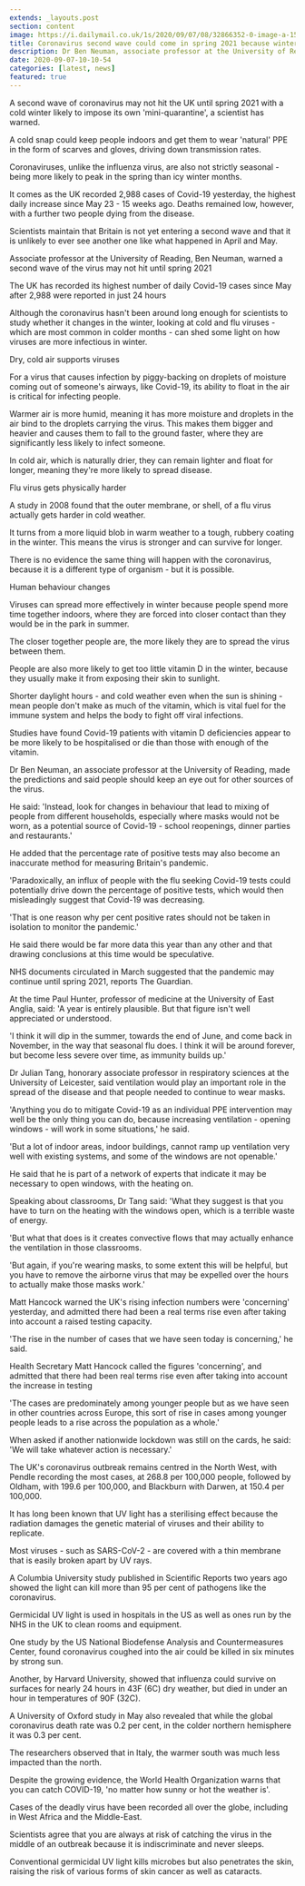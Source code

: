 ```yaml
---
extends: _layouts.post
section: content
image: https://i.dailymail.co.uk/1s/2020/09/07/08/32866352-0-image-a-15_1599465596968.jpg 
title: Coronavirus second wave could come in spring 2021 because winter can create a mini-quarantine 
description: Dr Ben Neuman, associate professor at the University of Reading, said the disease may not bounce back until spring 2021. He warned coronaviruses, unlike influenza, are not strictly seasonal. 
date: 2020-09-07-10-10-54 
categories: [latest, news] 
featured: true 
--- 
```

A second wave of coronavirus may not hit the UK until spring 2021 with a cold winter likely to impose its own 'mini-quarantine', a scientist has warned.

A cold snap could keep people indoors and get them to wear 'natural' PPE in the form of scarves and gloves, driving down transmission rates.

Coronaviruses, unlike the influenza virus, are also not strictly seasonal - being more likely to peak in the spring than icy winter months.

It comes as the UK recorded 2,988 cases of Covid-19 yesterday, the highest daily increase since May 23 - 15 weeks ago. Deaths remained low, however, with a further two people dying from the disease.

Scientists maintain that Britain is not yet entering a second wave and that it is unlikely to ever see another one like what happened in April and May. 

Associate professor at the University of Reading, Ben Neuman, warned a second wave of the virus may not hit until spring 2021

The UK has recorded its highest number of daily Covid-19 cases since May after 2,988 were reported in just 24 hours

Although the coronavirus hasn't been around long enough for scientists to study whether it changes in the winter, looking at cold and flu viruses - which are most common in colder months - can shed some light on how viruses are more infectious in winter.

Dry, cold air supports viruses

For a virus that causes infection by piggy-backing on droplets of moisture coming out of someone's airways, like Covid-19, its ability to float in the air is critical for infecting people.

Warmer air is more humid, meaning it has more moisture and droplets in the air bind to the droplets carrying the virus. This makes them bigger and heavier and causes them to fall to the ground faster, where they are significantly less likely to infect someone.

In cold air, which is naturally drier, they can remain lighter and float for longer, meaning they're more likely to spread disease.

Flu virus gets physically harder

A study in 2008 found that the outer membrane, or shell, of a flu virus actually gets harder in cold weather.

It turns from a more liquid blob in warm weather to a tough, rubbery coating in the winter. This means the virus is stronger and can survive for longer.

There is no evidence the same thing will happen with the coronavirus, because it is a different type of organism - but it is possible. 

Human behaviour changes

Viruses can spread more effectively in winter because people spend more time together indoors, where they are forced into closer contact than they would be in the park in summer.

The closer together people are, the more likely they are to spread the virus between them.

People are also more likely to get too little vitamin D in the winter, because they usually make it from exposing their skin to sunlight. 

Shorter daylight hours - and cold weather even when the sun is shining - mean people don't make as much of the vitamin, which is vital fuel for the immune system and helps the body to fight off viral infections. 

Studies have found Covid-19 patients with vitamin D deficiencies appear to be more likely to be hospitalised or die than those with enough of the vitamin.

Dr Ben Neuman, an associate professor at the University of Reading, made the predictions and said people should keep an eye out for other sources of the virus.

He said: 'Instead, look for changes in behaviour that lead to mixing of people from different households, especially where masks would not be worn, as a potential source of Covid-19 - school reopenings, dinner parties and restaurants.'

He added that the percentage rate of positive tests may also become an inaccurate method for measuring Britain's pandemic.

'Paradoxically, an influx of people with the flu seeking Covid-19 tests could potentially drive down the percentage of positive tests, which would then misleadingly suggest that Covid-19 was decreasing.

'That is one reason why per cent positive rates should not be taken in isolation to monitor the pandemic.'

He said there would be far more data this year than any other and that drawing conclusions at this time would be speculative.

NHS documents circulated in March suggested that the pandemic may continue until spring 2021, reports The Guardian.

At the time Paul Hunter, professor of medicine at the University of East Anglia, said: 'A year is entirely plausible. But that figure isn't well appreciated or understood.

'I think it will dip in the summer, towards the end of June, and come back in November, in the way that seasonal flu does. I think it will be around forever, but become less severe over time, as immunity builds up.'

Dr Julian Tang, honorary associate professor in respiratory sciences at the University of Leicester, said ventilation would play an important role in the spread of the disease and that people needed to continue to wear masks.

'Anything you do to mitigate Covid-19 as an individual PPE intervention may well be the only thing you can do, because increasing ventilation - opening windows - will work in some situations,' he said.

'But a lot of indoor areas, indoor buildings, cannot ramp up ventilation very well with existing systems, and some of the windows are not openable.'

He said that he is part of a network of experts that indicate it may be necessary to open windows, with the heating on.

Speaking about classrooms, Dr Tang said: 'What they suggest is that you have to turn on the heating with the windows open, which is a terrible waste of energy.

'But what that does is it creates convective flows that may actually enhance the ventilation in those classrooms.

'But again, if you're wearing masks, to some extent this will be helpful, but you have to remove the airborne virus that may be expelled over the hours to actually make those masks work.' 

Matt Hancock warned the UK's rising infection numbers were 'concerning' yesterday, and admitted there had been a real terms rise even after taking into account a raised testing capacity.

'The rise in the number of cases that we have seen today is concerning,' he said.

Health Secretary Matt Hancock called the figures 'concerning', and admitted that there had been real terms rise even after taking into account the increase in testing

'The cases are predominately among younger people but as we have seen in other countries across Europe, this sort of rise in cases among younger people leads to a rise across the population as a whole.'

When asked if another nationwide lockdown was still on the cards, he said: 'We will take whatever action is necessary.'

The UK's coronavirus outbreak remains centred in the North West, with Pendle recording the most cases, at 268.8 per 100,000 people, followed by Oldham, with 199.6 per 100,000, and Blackburn with Darwen, at 150.4 per 100,000. 

It has long been known that UV light has a sterilising effect because the radiation damages the genetic material of viruses and their ability to replicate.

Most viruses - such as SARS-CoV-2 - are covered with a thin membrane that is easily broken apart by UV rays. 

A Columbia University study published in Scientific Reports two years ago showed the light can kill more than 95 per cent of pathogens like the coronavirus.

Germicidal UV light is used in hospitals in the US as well as ones run by the NHS in the UK to clean rooms and equipment. 

One study by the US National Biodefense Analysis and Countermeasures Center, found coronavirus coughed into the air could be killed in six minutes by strong sun.

Another, by Harvard University, showed that influenza could survive on surfaces for nearly 24 hours in 43F (6C) dry weather, but died in under an hour in temperatures of 90F (32C). 

A University of Oxford study in May also revealed that while the global coronavirus death rate was 0.2 per cent, in the colder northern hemisphere it was 0.3 per cent.

The researchers observed that in Italy, the warmer south was much less impacted than the north. 

Despite the growing evidence, the World Health Organization warns that you can catch COVID-19, 'no matter how sunny or hot the weather is'.

Cases of the deadly virus have been recorded all over the globe, including in West Africa and the Middle-East.

Scientists agree that you are always at risk of catching the virus in the middle of an outbreak because it is indiscriminate and never sleeps. 

Conventional germicidal UV light kills microbes but also penetrates the skin, raising the risk of various forms of skin cancer as well as cataracts.

